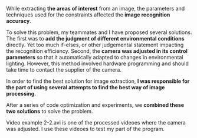 While extracting **the areas of interest** from an image, the parameters and techniques used for the constraints affected the **image recognition accuracy**. 

To solve this problem, my teammates and I have proposed several solutions. The first was to **add the judgment of different environmental conditions** directly. Yet too much if-elses, or other judgemental statement impacting the recognition efficiency. Second, the **camera was adjusted in its control parameters** so that it automatically adapted to changes in environmental lighting. However, this method involved hardware programming and should take time to contact the supplier of the camera. 

In order to find the best solution for image extraction, **I was responsible for the part of using several attempts to find the best way of image processing**. 

After a series of code optimization and experiments, we **combined these two solutions** to solve the problem. 

Video example 2-2.avi is one of the processed videoes where the camera was adjusted. I use these videoes to test my part of the program.